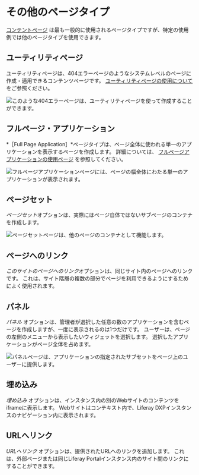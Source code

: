 # その他のページタイプ

[コンテントページ](../using-content-pages.md) は最も一般的に使用されるページタイプですが、特定の使用例では他のページタイプを使用できます。

## ユーティリティページ

ユーティリティページは、404エラーページのようなシステムレベルのページに作成・適用できるコンテンツページです。 [ユーティリティページの使用について](../adding-pages/using-utility-pages.md) をご参照ください。

![このような404エラーページは、ユーティリティページを使って作成することができます。](./other-page-types/images/04.png)

## フルページ・アプリケーション

*［Full Page Application］*ページタイプは、ページ全体に使われる単一のアプリケーションを表示するページを作成します。 詳細については、 [フルページアプリケーションの使用ページ](../adding-pages/using-the-full-page-application-page-type.md) を参照してください。

![フルページアプリケーションページには、ページの幅全体にわたる単一のアプリケーションが表示されます。](./other-page-types/images/01.png)

## ページセット

*ページセット*オプションは、実際にはページ自体ではないサブページのコンテナを作成します。

![ページセットページは、他のページのコンテナとして機能します。](./other-page-types/images/02.png)

## ページへのリンク

*このサイトのページへのリンク*オプションは、同じサイト内のページへのリンクです。 これは、サイト階層の複数の部分でページを利用できるようにするためによく使用されます。

## パネル

*パネル* オプションは、管理者が選択した任意の数のアプリケーションを含むページを作成しますが、一度に表示されるのは1つだけです。 ユーザーは、ページの左側のメニューから表示したいウィジェットを選択します。 選択したアプリケーションがページ全体を占めます。

![パネルページは、アプリケーションの指定されたサブセットをページ上のユーザーに提供します。](./other-page-types/images/03.png)

## 埋め込み

*埋め込み* オプションは、インスタンス内の別のWebサイトのコンテンツをiframeに表示します。 Webサイトはコンテキスト内で、Liferay DXPインスタンスのナビゲーション内に表示されます。

## URLへリンク

*URLへリンク* オプションは、提供されたURLへのリンクを追加します。 これは、外部ページまたは同じLiferay Portalインスタンス内のサイト間のリンクにすることができます。
